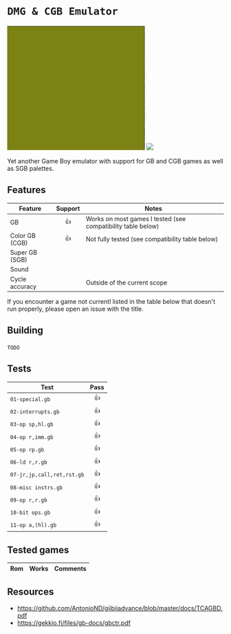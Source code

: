 # `DMG & CGB Emulator`

![](assets/zelda_dmg.gif)
![](assets/zelda_color.gif)

Yet another Game Boy emulator with support for GB and CGB games as well as SGB palettes.

## Features

| Feature        | Support | Notes
| ---            | :---:   | ---
| GB             | 👍       | Works on most games I tested (see compatibility table below)
| Color GB (CGB) | 👍       | Not fully tested (see compatibility table below)
| Super GB (SGB) |         |
| Sound          |         |
| Cycle accuracy |         | Outside of the current scope

If you encounter a game not currentl listed in the table below that doesn't run properly, please open an issue with the title.

## Building

`TODO`

## Tests

| Test | Pass |
| --- | :---: |
| `01-special.gb` | 👍 |
| `02-interrupts.gb` | 👍 |
| `03-op sp,hl.gb` | 👍 |
| `04-op r,imm.gb` | 👍 |
| `05-op rp.gb` | 👍 |
| `06-ld r,r.gb` | 👍 |
| `07-jr,jp,call,ret,rst.gb` | 👍 |
| `08-misc instrs.gb` | 👍 |
| `09-op r,r.gb` | 👍 |
| `10-bit ops.gb` | 👍 |
| `11-op a,(hl).gb` | 👍 |

## Tested games

| Rom | Works | Comments |
| --- | --- | --- |

## Resources

- https://github.com/AntonioND/giibiiadvance/blob/master/docs/TCAGBD.pdf
- https://gekkio.fi/files/gb-docs/gbctr.pdf
